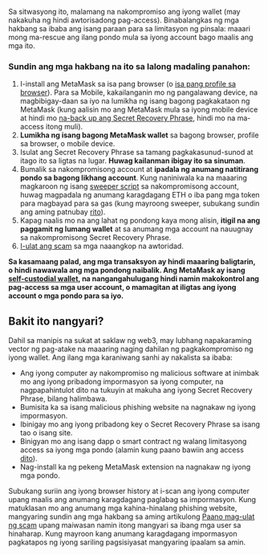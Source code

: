 Sa sitwasyong ito, malamang na nakompromiso ang iyong wallet (may nakakuha ng hindi awtorisadong pag-access). Binabalangkas ng mga hakbang sa ibaba ang isang paraan para sa limitasyon ng pinsala: maaari mong ma-rescue ang ilang pondo mula sa iyong account bago maalis ang mga ito.


### Sundin ang mga hakbang na ito sa lalong madaling panahon:


1. I-install ang MetaMask sa isa pang browser (o [isa pang profile sa browser](https://consensys.net/blog/metamask/how-to-manage-multiple-wallets-with-metamask/)). Para sa Mobile, kakailanganin mo ng pangalawang device, na magbibigay-daan sa iyo na lumikha ng isang bagong pagkakataon ng MetaMask (kung aalisin mo ang MetaMask mula sa iyong mobile device at hindi mo [na-back up ang Secret Recovery Phrase](https://support.metamask.io/hc/en-us/articles/360060826432), hindi mo na ma-access itong muli).
2. **Lumikha ng isang bagong MetaMask wallet** sa bagong browser, profile sa browser, o mobile device.
3. Isulat ang Secret Recovery Phrase sa tamang pagkakasunud-sunod at itago ito sa ligtas na lugar. **Huwag kailanman ibigay ito sa sinuman**.
4. Bumalik sa nakompromisong account at **ipadala ng anumang natitirang pondo sa bagong likhang account**. Kung naniniwala ka na maaaring magkaroon ng isang [sweeper script](https://support.metamask.io/hc/en-us/articles/12091923128347) sa nakompromisong account, huwag magpadala ng anumang karagdagang ETH o iba pang mga token para magbayad para sa gas (kung mayroong sweeper, subukang sundin ang aming patnubay [rito](https://support.metamask.io/hc/en-us/articles/5716855323675)).
5. Kapag naalis mo na ang lahat ng pondong kaya mong alisin, **itigil na ang paggamit ng lumang wallet** at sa anumang mga account na nauugnay sa nakompromisong Secret Recovery Phrase.
6. [I-ulat ang scam](https://support.metamask.io/hc/en-us/articles/5168786362779) sa mga naaangkop na awtoridad.


**Sa kasamaang palad, ang mga transaksyon ay hindi maaaring baligtarin, o hindi nawawala ang mga pondong naibalik. Ang MetaMask ay isang [self-custodial wallet](https://support.metamask.io/hc/en-us/articles/360059952212), na nangangahulugang hindi namin makokontrol ang pag-access sa mga user account, o mamagitan at iligtas ang iyong account o mga pondo para sa iyo.**


**Bakit ito nangyari?**
-----------------------


Dahil sa manipis na sukat at saklaw ng web3, may lubhang napakaraming vector ng pag-atake na maaaring naging dahilan ng pagkakompromiso ng iyong wallet. Ang ilang mga karaniwang sanhi ay nakalista sa ibaba:


* Ang iyong computer ay nakompromiso ng malicious software at inimbak mo ang iyong pribadong impormasyon sa iyong computer, na nagpapahintulot dito na tukuyin at makuha ang iyong Secret Recovery Phrase, bilang halimbawa.
* Bumisita ka sa isang malicious phishing website na nagnakaw ng iyong impormasyon.
* Ibinigay mo ang iyong pribadong key o Secret Recovery Phrase sa isang tao o isang site.
* Binigyan mo ang isang dapp o smart contract ng walang limitasyong access sa iyong mga pondo (alamin kung paano bawiin ang access [dito](https://support.metamask.io/hc/en-us/articles/4446106184731)).
* Nag-install ka ng pekeng MetaMask extension na nagnakaw ng iyong mga pondo.


Subukang suriin ang iyong browser history at i-scan ang iyong computer upang maalis ang anumang karagdagang paglabag sa impormasyon. Kung matuklasan mo ang anumang mga kahina-hinalang phishing website, mangyaring sundin ang mga hakbang sa aming artikulong [Paano mag-ulat ng scam](https://support.metamask.io/hc/en-us/articles/5168786362779) upang maiwasan namin itong mangyari sa ibang mga user sa hinaharap. Kung mayroon kang anumang karagdagang impormasyon pagkatapos ng iyong sariling pagsisiyasat mangyaring ipaalam sa amin.

